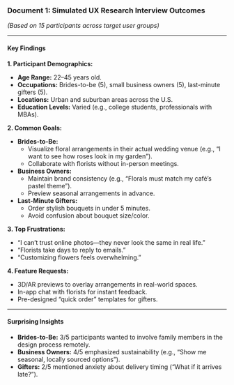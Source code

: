 ### **Document 1: Simulated UX Research Interview Outcomes**  
*(Based on 15 participants across target user groups)*  

---

#### **Key Findings**  
**1. Participant Demographics:**  
- **Age Range:** 22–45 years old.  
- **Occupations:** Brides-to-be (5), small business owners (5), last-minute gifters (5).  
- **Locations:** Urban and suburban areas across the U.S.  
- **Education Levels:** Varied (e.g., college students, professionals with MBAs).  

**2. Common Goals:**  
- **Brides-to-Be:**  
  - Visualize floral arrangements in their actual wedding venue (e.g., “I want to see how roses look in my garden”).  
  - Collaborate with florists without in-person meetings.  
- **Business Owners:**  
  - Maintain brand consistency (e.g., “Florals must match my café’s pastel theme”).  
  - Preview seasonal arrangements in advance.  
- **Last-Minute Gifters:**  
  - Order stylish bouquets in under 5 minutes.  
  - Avoid confusion about bouquet size/color.  

**3. Top Frustrations:**  
- “I can’t trust online photos—they never look the same in real life.”  
- “Florists take days to reply to emails.”  
- “Customizing flowers feels overwhelming.”  

**4. Feature Requests:**  
- 3D/AR previews to overlay arrangements in real-world spaces.  
- In-app chat with florists for instant feedback.  
- Pre-designed “quick order” templates for gifters.  

---

#### **Surprising Insights**  
- **Brides-to-Be:** 3/5 participants wanted to involve family members in the design process remotely.  
- **Business Owners:** 4/5 emphasized sustainability (e.g., “Show me seasonal, locally sourced options”).  
- **Gifters:** 2/5 mentioned anxiety about delivery timing (“What if it arrives late?”).  


